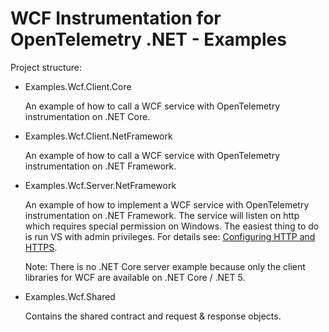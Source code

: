 # WCF Instrumentation for OpenTelemetry .NET - Examples

Project structure:

* Examples.Wcf.Client.Core

  An example of how to call a WCF service with OpenTelemetry instrumentation on
  .NET Core.

* Examples.Wcf.Client.NetFramework

  An example of how to call a WCF service with OpenTelemetry instrumentation on
  .NET Framework.

* Examples.Wcf.Server.NetFramework

  An example of how to implement a WCF service with OpenTelemetry
  instrumentation on .NET Framework. The service will listen on http which
  requires special permission on Windows. The easiest thing to do is run VS with
  admin privileges. For details see: [Configuring HTTP and
  HTTPS](https://docs.microsoft.com/en-us/dotnet/framework/wcf/feature-details/configuring-http-and-https).

  Note: There is no .NET Core server example because only the client libraries
  for WCF are available on .NET Core / .NET 5.

* Examples.Wcf.Shared

  Contains the shared contract and request & response objects.

